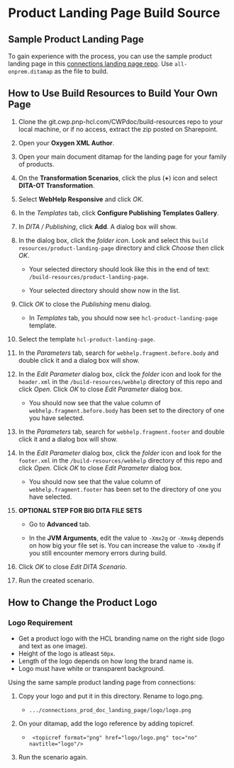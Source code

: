 # Product Landing Page Build Source

## Sample Product Landing Page

To gain experience with the process, you can use the sample product landing page in this [connections landing page repo](https://git.cwp.pnp-hcl.com/CWPdoc/connections_prod_doc_landing_page). Use `all-onprem.ditamap` as the file to build.


## How to Use Build Resources to Build Your Own Page

1. Clone the git.cwp.pnp-hcl.com/CWPdoc/build-resources repo to your local machine, or if no access, extract the zip posted on Sharepoint.

2. Open your **Oxygen XML Author**.

3. Open your main document ditamap for the landing page for your family of products.

4. On the **Transformation Scenarios**, click the plus (**+**) icon and select **DITA-OT Transformation**.

5. Select **WebHelp Responsive** and click _OK_.

6. In the _Templates_ tab, click **Configure Publishing Templates Gallery**.

7. In _DITA / Publishing_, click **Add**. A dialog box will show.

8. In the dialog box, click the _folder icon_. Look and select this `build resources/product-landing-page` directory and click _Choose_ then click _OK_.

   - Your selected directory should look like this in the end of text: `/build-resources/product-landing-page`.

   - Your selected directory should show now in the list.

9. Click _OK_ to close the _Publishing_ menu dialog.

   - In _Templates_ tab, you should now see `hcl-product-landing-page` template.

10. Select the template `hcl-product-landing-page`.

11. In the _Parameters_ tab, search for `webhelp.fragment.before.body` and double click it and a dialog box will show.

12. In the _Edit Parameter_ dialog box, click the _folder_ icon and look for the `header.xml` in the `/build-resources/webhelp` directory of this repo and click _Open_. Click _OK_ to close _Edit Parameter_ dialog box.

    - You should now see that the value column of `webhelp.fragment.before.body` has been set to the directory of one you have selected.

13. In the _Parameters_ tab, search for `webhelp.fragment.footer` and double click it and a dialog box will show.

14. In the _Edit Parameter_ dialog box, click the _folder_ icon and look for the `footer.xml` in the `/build-resources/webhelp` directory of this repo and click _Open_. Click _OK_ to close _Edit Parameter_ dialog box.

    - You should now see that the value column of `webhelp.fragment.footer` has been set to the directory of one you have selected.

15. **OPTIONAL STEP FOR BIG DITA FILE SETS**

    - Go to  **Advanced** tab.

    - In the **JVM Arguments**, edit the value to `-Xmx2g` or `-Xmx4g` depends on how big your file set is. You can increase the value to `-Xmx8g` if you still encounter memory errors during build.

16. Click _OK_ to close _Edit DITA Scenario_.

17. Run the created scenario.

## How to Change the Product Logo

### Logo Requirement

- Get a product logo with the HCL branding name on the right side (logo and text as one image).
- Height of the logo is atleast `50px`.
- Length of the logo depends on how long the brand name is.
- Logo must have white or transparent background.

Using the same sample product landing page from connections:

1. Copy your logo and put it in this directory. Rename to logo.png.

   - `.../connections_prod_doc_landing_page/logo/logo.png`

2. On your ditamap, add the logo reference by adding topicref.
   - ` <topicref format="png" href="logo/logo.png" toc="no" navtitle="logo"/>`

3. Run the scenario again.
